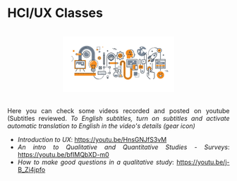 # HCI/UX Classes

<br/>
<div align="center">                                                             
  <img height="50%" width="50%" src="./uxlogo.png" alt="Data Structures Logo">
</div>  
<br/>

<section>
<div align="justify">
  
Here you can check some videos recorded and posted on youtube (Subtitles reviewed. *To English subtitles, turn on subtitles and activate automatic translation to English in the video's details (gear icon)*

  * _Introduction to UX_: https://youtu.be/HnsGNJfS3vM 
  * _An intro to Qualitative and Quantitative Studies - Surveys_: https://youtu.be/bfIMQbXD-m0 
  * _How to make good questions in a qualitative study_: https://youtu.be/j-B_Zi4jpfo
  
  
  
</section>
